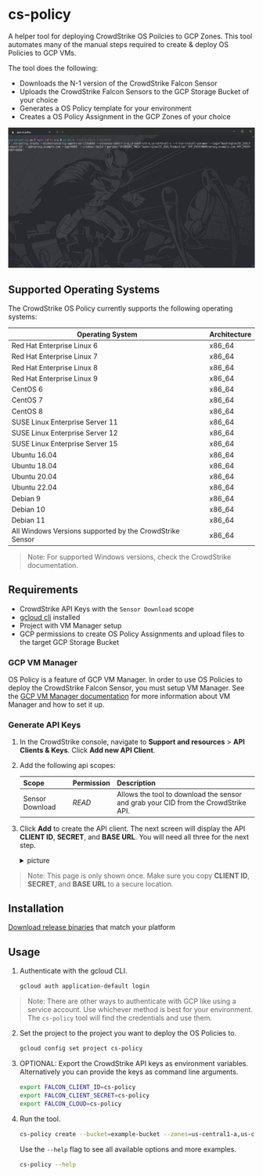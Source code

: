 # cs-policy

A helper tool for deploying CrowdStrike OS Poilcies to GCP Zones. This tool automates many of the manual steps required to create & deploy OS Policies to GCP VMs.

The tool does the following:

- Downloads the N-1 version of the CrowdStrike Falcon Sensor
- Uploads the CrowdStrike Falcon Sensors to the GCP Storage Bucket of your choice
- Generates a OS Policy template for your environment
- Creates a OS Policy Assignment in the GCP Zones of your choice

![terminal](./docs/gcptui.gif)

## Supported Operating Systems

The CrowdStrike OS Policy currently supports the following operating systems:

| Operating System                                         | Architecture  |
| -------------------------------------------------------- | ------------- |
| Red Hat Enterprise Linux 6                               | x86_64        |
| Red Hat Enterprise Linux 7                               | x86_64        |
| Red Hat Enterprise Linux 8                               | x86_64        |
| Red Hat Enterprise Linux 9                               | x86_64        |
| CentOS 6                                                 | x86_64        |
| CentOS 7                                                 | x86_64        |
| CentOS 8                                                 | x86_64        |
| SUSE Linux Enterprise Server 11                          | x86_64        |
| SUSE Linux Enterprise Server 12                          | x86_64        |
| SUSE Linux Enterprise Server 15                          | x86_64        |
| Ubuntu 16.04                                             | x86_64        |
| Ubuntu 18.04                                             | x86_64        |
| Ubuntu 20.04                                             | x86_64        |
| Ubuntu 22.04                                             | x86_64        |
| Debian 9                                                 | x86_64        |
| Debian 10                                                | x86_64        |
| Debian 11                                                | x86_64        |
| All Windows Versions supported by the CrowdStrike Sensor | x86_64        |

> Note: For supported Windows versions, check the CrowdStrike documentation.

## Requirements

- CrowdStrike API Keys with the `Sensor Download` scope
- [gcloud cli](https://cloud.google.com/sdk/gcloud) installed
- Project with VM Manager setup
- GCP permissions to create OS Policy Assignments and upload files to the target GCP Storage Bucket

### GCP VM Manager

OS Policy is a feature of GCP VM Manager. In order to use OS Policies to deploy the CrowdStrike Falcon Sensor, you must setup VM Manager. See the [GCP VM Manager documentation](https://cloud.google.com/compute/docs/vm-manager) for more information about VM Manager and how to set it up.

### Generate API Keys

1. In the CrowdStrike console, navigate to **Support and resources** > **API Clients & Keys**. Click **Add new API Client**.
2. Add the following api scopes:

    | Scope               | Permission | Description                                                                  |
    | ------------------- | ---------- | ---------------------------------------------------------------------------- |
    | Sensor Download     | *READ*     | Allows the tool to download the sensor and grab your CID from the CrowdStrike API.      |

3. Click **Add** to create the API client. The next screen will display the API **CLIENT ID**, **SECRET**, and **BASE URL**. You will need all three for the next step.

    <details><summary>picture</summary>
    <p>

    ![api-client-keys](https://raw.githubusercontent.com/CrowdStrike/aws-ssm-distributor/main/official-package/assets/api-client-keys.png)

    </p>
    </details>

> Note: This page is only shown once. Make sure you copy **CLIENT ID**, **SECRET**, and **BASE URL** to a secure location.

## Installation

[Download release binaries](https://github.com/CrowdStrike/gcp-os-policy/releases/latest) that match your platform

## Usage

1. Authenticate with the gcloud CLI.

    ```bash
    gcloud auth application-default login
    ```
> Note: There are other ways to authenticate with GCP like using a service account. Use whichever method is best for your environment. The `cs-policy` tool will find the credentials and use them.
2. Set the project to the project you want to deploy the OS Policies to.

    ```bash
    gcloud config set project cs-policy
    ``` 
3. OPTIONAL: Export the CrowdStrike API keys as environment variables. Alternatively you can provide the keys as command line arguments.

    ```bash
    export FALCON_CLIENT_ID=cs-policy
    export FALCON_CLIENT_SECRET=cs-policy
    export FALCON_CLOUD=cs-policy
    ```
4. Run the tool.

    ```bash
    cs-policy create --bucket=example-bucket --zones=us-central1-a,us-central1-b --linux-install-params='--tags="Washington/DC_USA,Production" --aph=proxy.example.com --app=8080' --windows-install-params='GROUPING_TAGS="Washington/DC_USA,Production" APP_PROXYNAME=proxy.example.com APP_PROXYPORT=8080'
    ```

    Use the `--help` flag to see all available options and more examples.

    ```bash
    cs-policy --help
    ```

